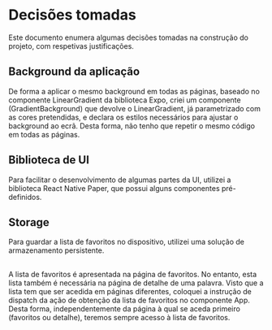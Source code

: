 
# Decisões tomadas
Este documento enumera algumas decisões tomadas na construção do projeto, com respetivas justificações.


## Background da aplicação
De forma a aplicar o mesmo background em todas as páginas, baseado no componente LinearGradient da biblioteca Expo, criei um componente (GradientBackground) que devolve o LinearGradient, já parametrizado com as cores pretendidas, e declara os estilos necessários para ajustar o background ao ecrã. Desta forma, não tenho que repetir o mesmo código em todas as páginas.

## Biblioteca de UI
Para facilitar o desenvolvimento de algumas partes da UI, utilizei a biblioteca React Native Paper, que possui alguns componentes pré-definidos.

## Storage
Para guardar a lista de favoritos no dispositivo, utilizei uma solução de armazenamento persistente.

## 
A lista de favoritos é apresentada na página de favoritos. No entanto, esta lista também é necessária na página de detalhe de uma palavra. Visto que a lista tem que ser acedida em páginas diferentes, coloquei a instrução de dispatch da ação de obtenção da lista de favoritos no componente App. Desta forma, independentemente da página à qual se aceda primeiro (favoritos ou detalhe), teremos sempre acesso à lista de favoritos.


